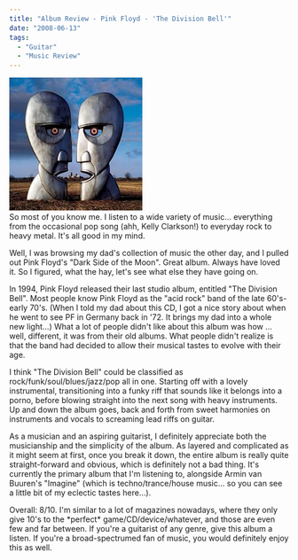 ```yaml
---
title: "Album Review - Pink Floyd - 'The Division Bell'"
date: "2008-06-13"
tags:
  - "Guitar"
  - "Music Review"
---
```


[![](images/51h9Z0TK87L._SL500_AA240_.jpg)](http://ecx.images-amazon.com/images/I/51h9Z0TK87L._SL500_AA240_.jpg)  
So most of you know me. I listen to a wide variety of music... everything from the occasional pop song (ahh, Kelly Clarkson!) to everyday rock to heavy metal. It's all good in my mind.  
  
Well, I was browsing my dad's collection of music the other day, and I pulled out Pink Floyd's "Dark Side of the Moon". Great album. Always have loved it. So I figured, what the hay, let's see what else they have going on.  
  
In 1994, Pink Floyd released their last studio album, entitled "The Division Bell". Most people know Pink Floyd as the "acid rock" band of the late 60's-early 70's. (When I told my dad about this CD, I got a nice story about when he went to see PF in Germany back in '72. It brings my dad into a whole new light...) What a lot of people didn't like about this album was how ... well, different, it was from their old albums. What people didn't realize is that the band had decided to allow their musical tastes to evolve with their age.  
  
I think "The Division Bell" could be classified as rock/funk/soul/blues/jazz/pop all in one. Starting off with a lovely instrumental, transitioning into a funky riff that sounds like it belongs into a porno, before blowing straight into the next song with heavy instruments. Up and down the album goes, back and forth from sweet harmonies on instruments and vocals to screaming lead riffs on guitar.  
  
As a musician and an aspiring guitarist, I definitely appreciate both the musicianship and the simplicity of the album. As layered and complicated as it might seem at first, once you break it down, the entire album is really quite straight-forward and obvious, which is definitely not a bad thing. It's currently the primary album that I'm listening to, alongside Armin van Buuren's "Imagine" (which is techno/trance/house music... so you can see a little bit of my eclectic tastes here...).  
  
Overall: 8/10. I'm similar to a lot of magazines nowadays, where they only give 10's to the \*perfect\* game/CD/device/whatever, and those are even few and far between. If you're a guitarist of any genre, give this album a listen. If you're a broad-spectrumed fan of music, you would definitely enjoy this as well.  
  